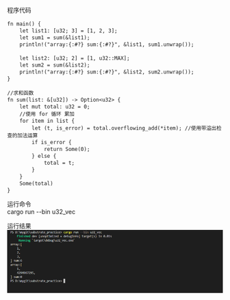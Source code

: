 程序代码
```
fn main() {        
    let list1: [u32; 3] = [1, 2, 3];
    let sum1 = sum(&list1);
    println!("array:{:#?} sum:{:#?}", &list1, sum1.unwrap());

    let list2: [u32; 2] = [1, u32::MAX];
    let sum2 = sum(&list2);
    println!("array:{:#?} sum:{:#?}", &list2, sum2.unwrap());
}

//求和函数
fn sum(list: &[u32]) -> Option<u32> {    
    let mut total: u32 = 0;
    //使用 for 循环 累加
    for item in list {        
        let (t, is_error) = total.overflowing_add(*item); //使用带溢出检查的加法运算         
        if is_error {
            return Some(0);
        } else {
            total = t;
        }
    }
    Some(total)
}

```

运行命令 </BR>
cargo run --bin u32_vec </BR>   

运行结果 </BR>
![image](https://github.com/byrybye/substrate_practice/blob/main/crate_04/sum.png)

